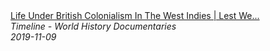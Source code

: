 <!--2024-07-21 00:18:13-->
<div class="yb">
  <a class="nodecor" href="/index.html?istoriya/life_under_british_colonialism_in_the_west_indies_lest_we_forget_timeline">
    <img class="preview" data-videoid="JBR-NeGYjDA" src="https://i.ytimg.com/vi/JBR-NeGYjDA/hqdefault.jpg" align="middle" alt="">
  </a>
  <div class="inlbl text">
    <a class="nodecor" href="/index.html?istoriya/life_under_british_colonialism_in_the_west_indies_lest_we_forget_timeline">Life Under British Colonialism In The West Indies | Lest We...</a><br>
    <i class="smaller2">Timeline - World History Documentaries</i><br>
    <i class="smaller3">2019-11-09</i>
  </div>
</div>
